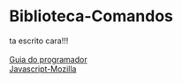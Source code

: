 # Biblioteca-Comandos
ta escrito cara!!!
<br>
<br>
<a href='https://books.google.com.br/books?id=BB9WDQAAQBAJ&lpg=PA4&hl=pt-BR&pg=PA11#v=twopage&q&f=false'> Guia do programador </a>
<br>
<a href='https://developer.mozilla.org/pt-BR/docs/Learn/JavaScript'> Javascript-Mozilla </a>
